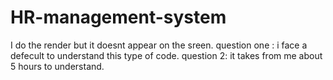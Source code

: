 # HR-management-system
I do the render but it doesnt appear on the sreen.
question one : i face a defecult to understand this type of code.
question 2: it takes from me about 5 hours to understand.